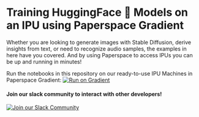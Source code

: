 # Training HuggingFace 🤗 Models on an IPU using Paperspace Gradient

Whether you are looking to generate images with Stable Diffusion, derive insights from text, or need to recognize audio samples, the examples in here have you covered. And by using Paperspace to access IPUs you can be up and running in minutes!


Run the notebooks in this repository on our ready-to-use IPU Machines in Paperspace Gradient:
[![Run on Gradient](https://assets.paperspace.io/img/gradient-badge.svg)](https://ipu.dev/3BFkBCt)

#### Join our slack community to interact with other developers!

[![Join our Slack Community](https://img.shields.io/badge/Slack-Join%20Graphcore's%20Community-blue?style=flat-square&logo=slack)](https://www.graphcore.ai/join-community)
